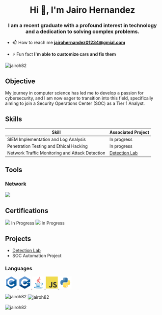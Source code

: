 <h1 align="center">Hi 👋, I'm Jairo Hernandez</h1>
<h3 align="center">I am a recent graduate with a profound interest in technology and a dedication to solving complex problems.</h3>

- 📫 How to reach me **jairohernandez01234@gmial.com**

- ⚡ Fun fact **I'm able to customize cars and fix them**

<p align="left"> <img src="https://komarev.com/ghpvc/?username=jairoh82&label=Profile%20views&color=00d5ff&style=plastic" alt="jairoh82" /> </p>

## Objective

My journey in computer science has led me to develop a passion for cybersecurity, and I am now eager to transition into this field, specifically aiming to join a Security Operations Center (SOC) as a Tier 1 Analyst.

## Skills

| Skill                                         | Associated Project         |
|-----------------------------------------------|----------------------------|
| SIEM Implementation and Log Analysis          | In progress |
| Penetration Testing and Ethical Hacking         | In progress |
| Network Traffic Monitoring and Attack Detection | <a href="https://github.com/jairoh82/Detection-Lab/tree/main">Detection Lab</a>|

## Tools

### Network
<div>
    <img src="https://img.shields.io/badge/-Wireshark-1679A7?&style=for-the-badge&logo=Wireshark&logoColor=white" />
</div>

## Certifications

<div>
<img src="https://img.shields.io/badge/-Security%2B-FF0000?&style=for-the-badge&logo=CompTIA&logoColor=white" > In Progress </>
<img src="https://img.shields.io/badge/-Network%2B-007ACC?&style=for-the-badge&logo=CompTIA&logoColor=white">  In Progress </>
</div>

## Projects
- <a href="https://github.com/jairoh82/Detection-Lab/tree/main">Detection Lab</a>
- SOC Automation Project

<h3 align="left">Languages</h3>
<p align="left"> <a href="https://www.cprogramming.com/" target="_blank" rel="noreferrer"> <img src="https://raw.githubusercontent.com/devicons/devicon/master/icons/c/c-original.svg" alt="c" width="40" height="40"/> </a> <a href="https://www.w3schools.com/cpp/" target="_blank" rel="noreferrer"> <img src="https://raw.githubusercontent.com/devicons/devicon/master/icons/cplusplus/cplusplus-original.svg" alt="cplusplus" width="40" height="40"/> </a> <a href="https://www.java.com" target="_blank" rel="noreferrer"> <img src="https://raw.githubusercontent.com/devicons/devicon/master/icons/java/java-original.svg" alt="java" width="40" height="40"/> </a> <a href="https://developer.mozilla.org/en-US/docs/Web/JavaScript" target="_blank" rel="noreferrer"> <img src="https://raw.githubusercontent.com/devicons/devicon/master/icons/javascript/javascript-original.svg" alt="javascript" width="40" height="40"/> </a> <a href="https://www.python.org" target="_blank" rel="noreferrer"> <img src="https://raw.githubusercontent.com/devicons/devicon/master/icons/python/python-original.svg" alt="python" width="40" height="40"/> </a> </p>

<p><img align="left" src="https://github-readme-stats.vercel.app/api/top-langs?username=jairoh82&show_icons=true&theme=dark&locale=en&layout=compact" alt="jairoh82" /></p>

<p>&nbsp;<img align="center" src="https://github-readme-stats.vercel.app/api?username=jairoh82&show_icons=true&theme=dark&title_color=03ddd9&locale=en" alt="jairoh82" /></p>

<p><img align="center" src="https://github-readme-streak-stats.herokuapp.com/?user=jairoh82&theme=dark" alt="jairoh82" /></p>
